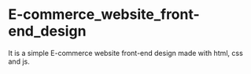 # E-commerce_website_front-end_design

It is a simple E-commerce website front-end design made with html, css and js.


